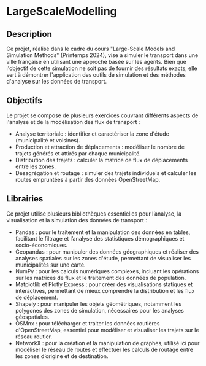 # LargeScaleModelling
## Description
Ce projet, réalisé dans le cadre du cours "Large-Scale Models and Simulation Methods" (Printemps 2024), vise à simuler le transport dans une ville française en utilisant une approche basée sur les agents. Bien que l'objectif de cette simulation ne soit pas de fournir des résultats exacts, elle sert à démontrer l'application des outils de simulation et des méthodes d'analyse sur les données de transport.

## Objectifs
Le projet se compose de plusieurs exercices couvrant différents aspects de l'analyse et de la modélisation des flux de transport :
  - Analyse territoriale : identifier et caractériser la zone d'étude (municipalité et voisines).
  - Production et attraction de déplacements : modéliser le nombre de trajets générés et attirés par chaque municipalité.
  - Distribution des trajets : calculer la matrice de flux de déplacements entre les zones.
  - Désagrégation et routage : simuler des trajets individuels et calculer les routes empruntées à partir des données OpenStreetMap.
    
## Librairies
Ce projet utilise plusieurs bibliothèques essentielles pour l’analyse, la visualisation et la simulation des données de transport :
  - Pandas : pour le traitement et la manipulation des données en tables, facilitant le filtrage et l’analyse des statistiques démographiques et socio-économiques.
  - Geopandas : pour manipuler des données géographiques et réaliser des analyses spatiales sur les zones d'étude, permettant de visualiser les municipalités sur une carte.
  - NumPy : pour les calculs numériques complexes, incluant les opérations sur les matrices de flux et le traitement des données de population.
  - Matplotlib et Plotly Express : pour créer des visualisations statiques et interactives, permettant de mieux comprendre la distribution et les flux de déplacement.
  - Shapely : pour manipuler les objets géométriques, notamment les polygones des zones de simulation, nécessaires pour les analyses géospatiales.
  - OSMnx : pour télécharger et traiter les données routières d'OpenStreetMap, essentiel pour modéliser et visualiser les trajets sur le réseau routier.
  - NetworkX : pour la création et la manipulation de graphes, utilisé ici pour modéliser le réseau de routes et effectuer les calculs de routage entre les zones d’origine et de destination.
